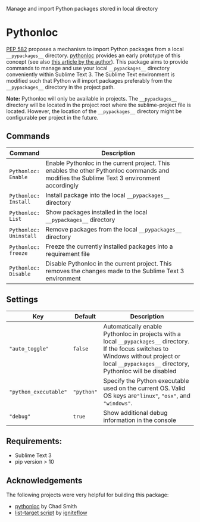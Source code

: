 Manage and import Python packages stored in local directory

# Pythonloc

[PEP 582](https://www.python.org/dev/peps/pep-0582/) proposes a mechanism to import Python packages from a local `__pypackages__` directory. [pythonloc](https://github.com/cs01/pythonloc) provides an early prototype of this concept (see also [this article by the author](https://medium.com/@grassfedcode/goodbye-virtual-environments-b9f8115bc2b6)). This package aims to provide commands to manage and use your local `__pypackages__` directory conveniently within Sublime Text 3. The Sublime Text environment is modified such that Python will import packages preferably from the `__pypackages__` directory in the project path.

**Note:** Pythonloc will only be available in projects. The `__pypackages__` directory will be located in the project root where the sublime-project file is located. However, the location of the `__pypackages__` directory might be configurable per project in the future.

## Commands

| Command                     | Description                                                                                                                                        |
| --------------------------- | -------------------------------------------------------------------------------------------------------------------------------------------------- |
| `Pythonloc:`<br>`Enable`    | Enable Pythonloc in the current project. This enables the other Pythonloc commands and modifies the Sublime Text 3 environment accordingly         |
| `Pythonloc:`<br>`Install`   | Install package into the local `__pypackages__` directory                                                                                          |
| `Pythonloc:`<br>`List`      | Show packages installed in the local `__pypackages__` directory                                                                                    |
| `Pythonloc:`<br>`Uninstall` | Remove packages from the local `__pypackages__` directory                                                                                          |
| `Pythonloc:`<br>`freeze`    | Freeze the currently installed packages into a requirement file                                                                                    |
| `Pythonloc:`<br>`Disable`   | Disable Pythonloc in the current project. This removes the changes made to the Sublime Text 3 environment                                          |

## Settings

| Key                     | Default      | Description                                                                                                                                                                                          |
| ----------------------- | ------------ | ---------------------------------------------------------------------------------------------------------------------------------------------------------------------------------------------------- |
| `"auto_toggle"`         | `false`      | Automatically enable Pythonloc in projects with a local `__pypackages__` directory. If the focus switches to Windows without project or local `__pypackages__` directory, Pythonloc will be disabled  |
| `"python_executable"`   | `"python"`   | Specify the Python executable used on the current OS. Valid OS keys are`"linux"`, `"osx"`, and `"windows"`.                                                                                           |
| `"debug"`               | `true`       | Show additional debug information in the console                                                                                                                                                     |

## Requirements:

* Sublime Text 3
* pip version > 10

## Acknowledgements

The following projects were very helpful for building this package:
* [pythonloc](https://github.com/cs01/pythonloc) by Chad Smith
* [list-target script](https://gist.github.com/igniteflow/0b26441d3617dc344565) by [igniteflow](https://gist.github.com/igniteflow)
